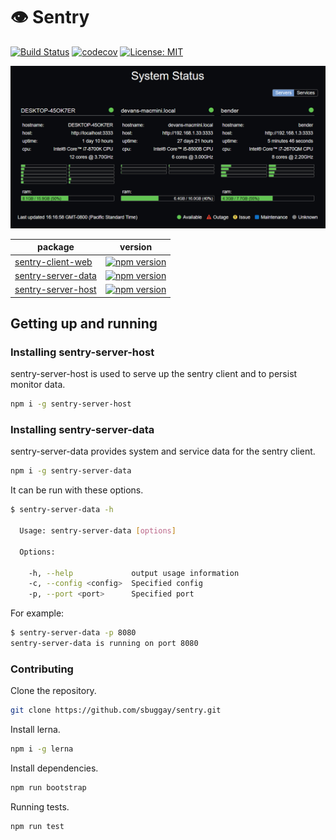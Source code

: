 # :eye: Sentry 
[![Build Status](https://travis-ci.org/sbuggay/sentry.svg?branch=master)](https://travis-ci.org/sbuggay/sentry)
[![codecov](https://codecov.io/gh/sbuggay/sentry/branch/master/graph/badge.svg)](https://codecov.io/gh/sbuggay/sentry)
[![License: MIT](https://img.shields.io/badge/License-MIT-blue.svg)](https://opensource.org/licenses/MIT)

![demo1](https://raw.githubusercontent.com/sbuggay/sentry/master/demo/demo3.png)

| package | version |
| ------- | ------- |
| [sentry-client-web](https://github.com/sbuggay/sentry/tree/master/packages/sentry-client/dist) | [![npm version](https://badge.fury.io/js/sentry-client-dist.svg)](https://badge.fury.io/js/sentry-client-dist) |
| [sentry-server-data](https://github.com/sbuggay/sentry/tree/master/packages/sentry-server-data) | [![npm version](https://badge.fury.io/js/sentry-server-data.svg)](https://badge.fury.io/js/sentry-server-data) |
| [sentry-server-host](https://github.com/sbuggay/sentry/tree/master/packages/sentry-server-host) | [![npm version](https://badge.fury.io/js/sentry-server-host.svg)](https://badge.fury.io/js/sentry-server-host) |

## Getting up and running

### Installing sentry-server-host

sentry-server-host is used to serve up the sentry client and to persist monitor data.

```bash
npm i -g sentry-server-host
```

### Installing sentry-server-data

sentry-server-data provides system and service data for the sentry client.

```bash
npm i -g sentry-server-data
```

It can be run with these options.

```bash
$ sentry-server-data -h

  Usage: sentry-server-data [options]

  Options:

    -h, --help             output usage information
    -c, --config <config>  Specified config
    -p, --port <port>      Specified port
```

For example:

```bash
$ sentry-server-data -p 8080
sentry-server-data is running on port 8080
```

### Contributing

Clone the repository.

```bash
git clone https://github.com/sbuggay/sentry.git
```

Install lerna.

```bash
npm i -g lerna
```

Install dependencies.

```bash
npm run bootstrap
```

Running tests.

```bash
npm run test
```
